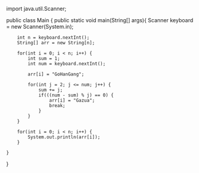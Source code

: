 import java.util.Scanner;

public class Main {
    public static void main(String[] args){
        Scanner keyboard = new Scanner(System.in);
        
        int n = keyboard.nextInt();
        String[] arr = new String[n];
        
        for(int i = 0; i < n; i++) {
        	int sum = 1;
        	int num = keyboard.nextInt();
        	
        	arr[i] = "GoHanGang";
        	
        	for(int j = 2; j <= num; j++) {
        		sum += j;
            	if(((num - sum) % j) == 0) {
            		arr[i] = "Gazua";
            		break;
            	}
        	}
        }
        
        for(int i = 0; i < n; i++) {
        	System.out.println(arr[i]);
        }
        
    }
}

